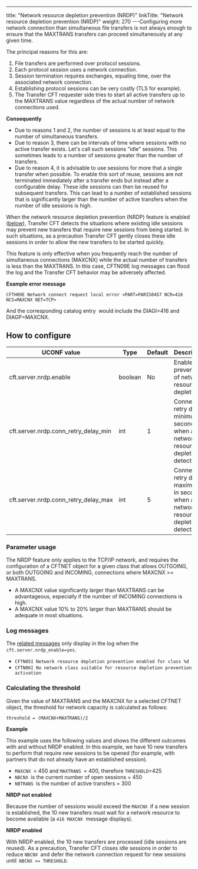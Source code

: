 ---
title: "Network resource depletion prevention (NRDP)"
linkTitle: "Network resource depletion prevention (NRDP)"
weight: 270
---Configuring more network connection than simultaneous file transfers is not always enough to ensure that the MAXTRANS transfers can proceed simultaneously at any given time.

The principal reasons for this are:

1. File transfers are performed over protocol sessions.
1. Each protocol session uses a network connection.
1. Session termination requires exchanges, equaling time, over the associated network connection.
1. Establishing protocol sessions can be very costly (TLS for example).
1. The Transfer CFT requester side tries to start all active transfers up to the MAXTRANS value regardless of the actual number of network connections used.

****Consequently****

* Due to reasons 1 and 2, the number of sessions is at least equal to the number of simultaneous transfers.
* Due to reason 3, there can be intervals of time where sessions with no active transfer exists. Let's call such sessions "idle" sessions. This sometimes leads to a number of sessions greater than the number of transfers.
* Due to reason 4, it is advisable to use sessions for more that a single transfer when possible. To enable this sort of reuse, sessions are not terminated immediately after a transfer ends but instead after a configurable delay. These idle sessions can then be reused for subsequent transfers. This can lead to a number of established sessions that is significantly larger than the number of active transfers when the number of idle sessions is high.

When the network resource depletion prevention (NRDP) feature is enabled ([below](#How)), Transfer CFT detects the situations where existing idle sessions may prevent new transfers that require new sessions from being started. In such situations, as a precaution Transfer CFT gently closes these idle sessions in order to allow the new transfers to be started quickly.

This feature is only effective when you frequently reach the number of simultaneous connections (MAXCNX) while the actual number of transfers is less than the MAXTRANS. In this case, CFTN09E log messages can flood the log and the Transfer CFT behavior may be adversely affected.

****Example error message****

`CFTH09E Network connect request local error <PART=PARIS0457 NCR=416 NCS=MAXCNX NET=TCP>`

And the corresponding catalog entry  would include the DIAGI=416 and DIAGP=MAXCNX.

<span id="How"></span>

## How to configure


| UCONF value  | Type  | Default  | Description  |
| --- | --- | --- | --- |
| cft.server.nrdp.enable  | boolean  | No  | Enable the prevention of network resource depletion.  |
| cft.server.nrdp.conn_retry_delay_min  | int  | 1  | Connection retry delay minimum in seconds when a network resource depletion is detected.  |
| cft.server.nrdp.conn_retry_delay_max | int  | 5  | Connection retry delay maximum in seconds when a network resource depletion is detected.  |


### Parameter usage

The NRDP feature only applies to the TCP/IP network, and requires the configuration of a CFTNET object for a given class that allows OUTGOING, or both OUTGOING and INCOMING, connections where MAXCNX &gt;= MAXTRANS.

* A MAXCNX value significantly larger than MAXTRANS can be advantageous, especially if the number of INCOMING connections is high.
* A MAXCNX value 10% to 20% larger than MAXTRANS should be adequate in most situations.

### Log messages

The [related messages](../../../troubleshoot_intro/messages_and_error_codes_start_here/cftn_messages) only display in the log when the `cft.server.nrdp_enable=yes`.

* `CFTN05I Network resource depletion prevention enabled for class %d`
* `CFTN06I No network class suitable for resource depletion prevention activation`

### Calculating the threshold

Given the value of MAXTRANS and the MAXCNX for a selected CFTNET object, the threshold for network capacity is calculated as follows:

`threshold = (MAXCNX+MAXTRANS)/2`

****Example****

This example uses the following values and shows the different outcomes with and without NRDP enabled. In this example, we have 10 new transfers to perform that require new sessions to be opened (for example, with partners that do not already have an established session).

* `MAXCNX `= 450 and `MAXTRANS `= 400, therefore `THRESHOLD`=425
* `NBCNX `is the current number of open sessions = 450
* `NBTRANS `is the number of active transfers = 300

****NRDP not enabled****

Because the number of sessions would exceed the `MAXCNX `if a new session is established, the 10 new transfers must wait for a network resource to become available (a `416 MAXCNX`  message displays).

****NRDP enabled****

With NRDP enabled, the 10 new transfers are processed (idle sessions are reused). As a precaution, Transfer CFT closes idle sessions in order to reduce `NBCNX `and defer the network connection request for new sessions until` NBCNX <= THRESHOLD`.
